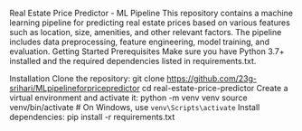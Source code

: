 Real Estate Price Predictor - ML Pipeline
This repository contains a machine learning pipeline for predicting real estate prices based on various features such as location, size, amenities, and other relevant factors. The pipeline includes data preprocessing, feature engineering, model training, and evaluation.
Getting Started
Prerequisites
Make sure you have Python 3.7+ installed and the required dependencies listed in requirements.txt.

Installation
Clone the repository:
git clone https://github.com/23g-srihari/MLpipelineforpricepredictor
cd real-estate-price-predictor
Create a virtual environment and activate it:
python -m venv venv
source venv/bin/activate  # On Windows, use `venv\Scripts\activate`
Install dependencies:
pip install -r requirements.txt
